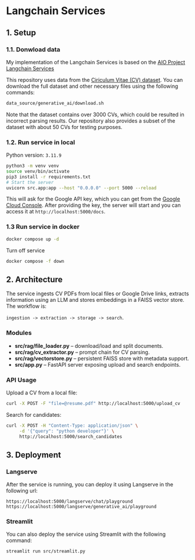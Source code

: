 # Langchain Services

## 1. Setup

### 1.1. Donwload data
My implementation of the Langchain Services is based on the [AIO Project Langchain Services](https://github.com/ThuanNaN/Langchain_Services/)

This repository uses data from the [Ciriculum Vitae (CV) dataset](https://github.com/arefinnomi/curriculum_vitae_data). You can download the full dataset and other necessary files using the following commands:

```bash
data_source/generative_ai/download.sh
```
Note that the dataset contains over 3000 CVs, which could be resulted in incorrect parsing results. Our repository also provides a subset of the dataset with about 50 CVs for testing purposes.

### 1.2. Run service in local

Python version: `3.11.9`

```bash
python3 -m venv venv
source venv/bin/activate
pip3 install -r requirements.txt
# Start the server
uvicorn src.app:app --host "0.0.0.0" --port 5000 --reload
```
This will ask for the Google API key, which you can get from the [Google Cloud Console](https://aistudio.google.com/apikey). After providing the key, the server will start and you can access it at `http://localhost:5000/docs`.
### 1.3 Run service in docker

```bash
docker compose up -d
```

Turn off service

```bash
docker compose -f down
```

## 2. Architecture

The service ingests CV PDFs from local files or Google Drive links, extracts
information using an LLM and stores embeddings in a FAISS vector store. The
workflow is:

`ingestion -> extraction -> storage -> search`.

### Modules

- **src/rag/file_loader.py** – download/load and split documents.
- **src/rag/cv_extractor.py** – prompt chain for CV parsing.
- **src/rag/vectorstore.py** – persistent FAISS store with metadata support.
- **src/app.py** – FastAPI server exposing upload and search endpoints.

### API Usage

Upload a CV from a local file:

```bash
curl -X POST -F "file=@resume.pdf" http://localhost:5000/upload_cv
```

Search for candidates:

```bash
curl -X POST -H "Content-Type: application/json" \
     -d '{"query": "python developer"}' \
     http://localhost:5000/search_candidates
```
## 3. Deployment
### Langserve 
After the service is running, you can deploy it using Langserve in the following url:
```
https://localhost:5000/langserve/chat/playground
https://localhost:5000/langserve/generative_ai/playground
```
### Streamlit 
You can also deploy the service using Streamlit with the following command:

```bash
streamlit run src/streamlit.py
```